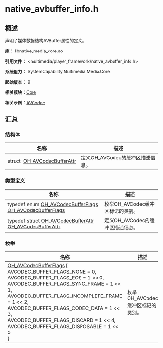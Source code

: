 # native_avbuffer_info.h


## 概述

声明了媒体数据结构AVBuffer属性的定义。

**库：** libnative_media_core.so

**引用文件：** <multimedia/player_framework/native_avbuffer_info.h>

**系统能力：** SystemCapability.Multimedia.Media.Core

**起始版本：** 9

**相关模块：**[Core](_core.md)

**相关示例：**[AVCodec](https://gitcode.com/openharmony/applications_app_samples/tree/master/code/BasicFeature/Media/AVCodec)


## 汇总


### 结构体

| 名称 | 描述 | 
| -------- | -------- |
| struct&nbsp;&nbsp;[OH_AVCodecBufferAttr](_o_h___a_v_codec_buffer_attr.md) | 定义OH_AVCodec的缓冲区描述信息。 | 


### 类型定义

| 名称 | 描述 | 
| -------- | -------- |
| typedef enum [OH_AVCodecBufferFlags](_core.md#oh_avcodecbufferflags) [OH_AVCodecBufferFlags](_core.md#oh_avcodecbufferflags) | 枚举OH_AVCodec缓冲区标记的类别。 | 
| typedef struct [OH_AVCodecBufferAttr](_o_h___a_v_codec_buffer_attr.md) [OH_AVCodecBufferAttr](_core.md#oh_avcodecbufferattr) | 定义OH_AVCodec的缓冲区描述信息。 | 


### 枚举

| 名称 | 描述 | 
| -------- | -------- |
| [OH_AVCodecBufferFlags](_core.md#oh_avcodecbufferflags-1) {<br/>AVCODEC_BUFFER_FLAGS_NONE = 0,<br/>AVCODEC_BUFFER_FLAGS_EOS = 1 &lt;&lt; 0, AVCODEC_BUFFER_FLAGS_SYNC_FRAME = 1 &lt;&lt; 1, AVCODEC_BUFFER_FLAGS_INCOMPLETE_FRAME = 1 &lt;&lt; 2,<br/>AVCODEC_BUFFER_FLAGS_CODEC_DATA = 1 &lt;&lt; 3, <br/>AVCODEC_BUFFER_FLAGS_DISCARD = 1 &lt;&lt; 4, <br/>AVCODEC_BUFFER_FLAGS_DISPOSABLE = 1 &lt;&lt; 5<br/>} | 枚举OH_AVCodec缓冲区标记的类别。  | 
